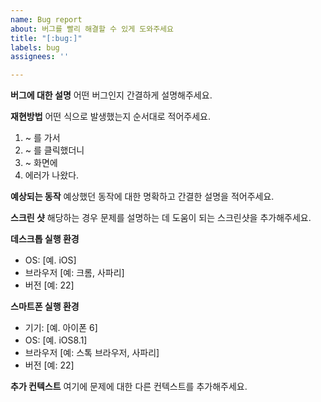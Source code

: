 ```yaml
---
name: Bug report
about: 버그를 빨리 해결할 수 있게 도와주세요
title: "[:bug:]"
labels: bug
assignees: ''

---
```


**버그에 대한 설명**
어떤 버그인지 간결하게 설명해주세요.

**재현방법**
어떤 식으로 발생했는지 순서대로 적어주세요.
1. ~ 를 가서
2. ~ 를 클릭했더니
3. ~ 화면에
4. 에러가 나왔다.

**예상되는 동작**
예상했던 동작에 대한 명확하고 간결한 설명을 적어주세요.

**스크린 샷**
해당하는 경우 문제를 설명하는 데 도움이 되는 스크린샷을 추가해주세요.

**데스크톱 실행 환경**
 - OS: [예. iOS]
 - 브라우저 [예: 크롬, 사파리]
 - 버전 [예: 22]

**스마트폰 실행 환경**
 - 기기: [예. 아이폰 6]
 - OS: [예. iOS8.1]
 - 브라우저 [예: 스톡 브라우저, 사파리]
 - 버전 [예: 22]

**추가 컨텍스트**
여기에 문제에 대한 다른 컨텍스트를 추가해주세요.
